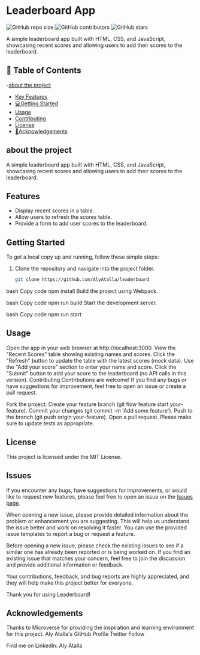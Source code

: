 # Leaderboard App

![GitHub repo size](https://img.shields.io/github/repo-size/AlyAtalla/Leaderboard)
![GitHub contributors](https://img.shields.io/github/contributors/AlyAtalla/Leaderboard)
![GitHub stars](https://img.shields.io/github/stars/AlyAtalla/Leaderboard?style=social)

A simple leaderboard app built with HTML, CSS, and JavaScript, showcasing recent scores and allowing users to add their scores to the leaderboard.

## 📗 Table of Contents
-[about the project](#about-the-project)
- [Key Features](#features)
- [💻Getting Started](#getting-started)
- [Usage](#usage)
- [Contributing](#contributing)
- [License](#license)
- [🙏Acknowledgements](#acknowledgements)

## about the project
A simple leaderboard app built with HTML, CSS, and JavaScript, showcasing recent scores and allowing users to add their scores to the leaderboard.

## Features

- Display recent scores in a table.
- Allow users to refresh the scores table.
- Provide a form to add user scores to the leaderboard.

## Getting Started

To get a local copy up and running, follow these simple steps:

1. Clone the repository and navigate into the project folder.
   ```bash
   git clone https://github.com/AlyAtalla/leaderboard

bash
Copy code
npm install
Build the project using Webpack.

bash
Copy code
npm run build
Start the development server.

bash
Copy code
npm run start

## Usage
Open the app in your web browser at http://localhost:3000.
View the "Recent Scores" table showing existing names and scores.
Click the "Refresh" button to update the table with the latest scores (mock data).
Use the "Add your score" section to enter your name and score.
Click the "Submit" button to add your score to the leaderboard (no API calls in this version).
Contributing
Contributions are welcome! If you find any bugs or have suggestions for improvement, feel free to open an issue or create a pull request.

Fork the project.
Create your feature branch (git flow feature start your-feature).
Commit your changes (git commit -m 'Add some feature').
Push to the branch (git push origin your-feature).
Open a pull request.
Please make sure to update tests as appropriate.

## License

This project is licensed under the MIT License.

## Issues

If you encounter any bugs, have suggestions for improvements, or would like to request new features, please feel free to open an issue on the [Issues page](https://github.com/AlyAtalla/Leaderboard/issues).

When opening a new issue, please provide detailed information about the problem or enhancement you are suggesting. This will help us understand the issue better and work on resolving it faster. You can use the provided issue templates to report a bug or request a feature.

Before opening a new issue, please check the existing issues to see if a similar one has already been reported or is being worked on. If you find an existing issue that matches your concern, feel free to join the discussion and provide additional information or feedback.

Your contributions, feedback, and bug reports are highly appreciated, and they will help make this project better for everyone.

Thank you for using Leaderboard!


## Acknowledgements
Thanks to Microverse for providing the inspiration and learning environment for this project.
Aly Atalla's GitHub Profile
Twitter Follow

Find me on LinkedIn: Aly Atalla